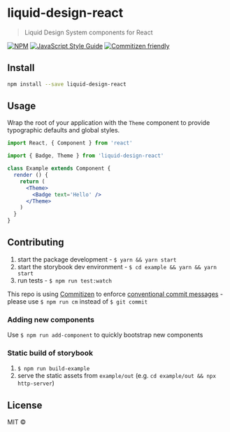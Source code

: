 # liquid-design-react

> Liquid Design System components for React

[![NPM](https://img.shields.io/npm/v/liquid-design-react.svg)](https://www.npmjs.com/package/liquid-design-react) [![JavaScript Style Guide](https://img.shields.io/badge/code_style-standard-brightgreen.svg)](https://standardjs.com) [![Commitizen friendly](https://img.shields.io/badge/commitizen-friendly-brightgreen.svg)](http://commitizen.github.io/cz-cli/)

## Install

```bash
npm install --save liquid-design-react
```

## Usage

Wrap the root of your application with the `Theme` component to provide typographic defaults and global styles.

```jsx
import React, { Component } from 'react'

import { Badge, Theme } from 'liquid-design-react'

class Example extends Component {
  render () {
    return (
      <Theme>
        <Badge text='Hello' />
      </Theme>
    )
  }
}
```

## Contributing

1. start the package development - `$ yarn && yarn start`
1. start the storybook dev environment - `$ cd example && yarn && yarn start`
1. run tests - `$ npm run test:watch`

This repo is using [Commitizen](http://commitizen.github.io/cz-cli/) to enforce [conventional commit messages](http://conventionalcommits.org/) - please use `$ npm run cm` instead of `$ git commit`

### Adding new components

Use `$ npm run add-component` to quickly bootstrap new components

### Static build of storybook

1. `$ npm run build-example`
2. serve the static assets from `example/out` (e.g. `cd example/out && npx http-server`)

## License

MIT ©
